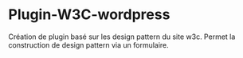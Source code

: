 # Plugin-W3C-wordpress
Création de plugin basé sur les design pattern du site w3c. Permet la construction de design pattern via un formulaire.
